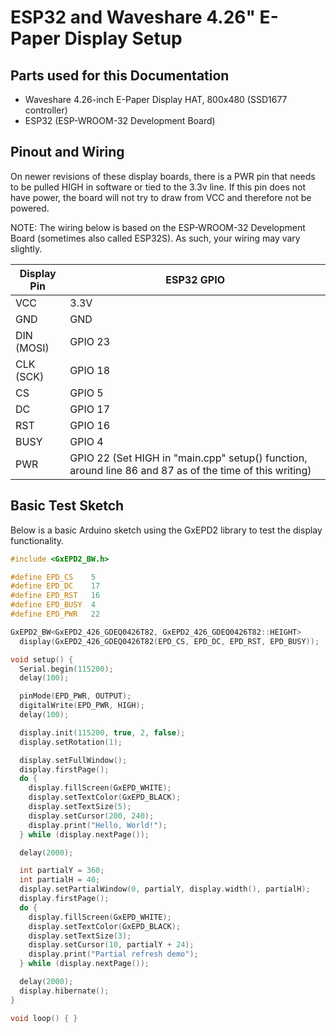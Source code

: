 # ESP32 and Waveshare 4.26" E-Paper Display Setup

## Parts used for this Documentation

- Waveshare 4.26-inch E-Paper Display HAT, 800x480 (SSD1677 controller)
- ESP32 (ESP-WROOM-32 Development Board)

## Pinout and Wiring

On newer revisions of these display boards, there is a PWR pin that needs to be pulled HIGH in software or tied to the 3.3v line. If this pin does not have power, the board will not try to draw from VCC and therefore not be powered.

NOTE: The wiring below is based on the ESP-WROOM-32 Development Board (sometimes also called ESP32S).
As such, your wiring may vary slightly.

| Display Pin | ESP32 GPIO |
|-------------|------------|
| VCC         | 3.3V       |
| GND         | GND        |
| DIN (MOSI)  | GPIO 23    |
| CLK (SCK)   | GPIO 18    |
| CS          | GPIO 5     |
| DC          | GPIO 17    |
| RST         | GPIO 16    |
| BUSY        | GPIO 4     |
| PWR         | GPIO 22 (Set HIGH in "main.cpp" setup() function, around line 86 and 87 as of the time of this writing) |

## Basic Test Sketch

Below is a basic Arduino sketch using the GxEPD2 library to test the display functionality.

```cpp
#include <GxEPD2_BW.h>

#define EPD_CS    5
#define EPD_DC    17
#define EPD_RST   16
#define EPD_BUSY  4
#define EPD_PWR   22

GxEPD2_BW<GxEPD2_426_GDEQ0426T82, GxEPD2_426_GDEQ0426T82::HEIGHT> 
  display(GxEPD2_426_GDEQ0426T82(EPD_CS, EPD_DC, EPD_RST, EPD_BUSY));

void setup() {
  Serial.begin(115200);
  delay(100);

  pinMode(EPD_PWR, OUTPUT);
  digitalWrite(EPD_PWR, HIGH);
  delay(100);

  display.init(115200, true, 2, false);
  display.setRotation(1);

  display.setFullWindow();
  display.firstPage();
  do {
    display.fillScreen(GxEPD_WHITE);
    display.setTextColor(GxEPD_BLACK);
    display.setTextSize(5);
    display.setCursor(200, 240);
    display.print("Hello, World!");
  } while (display.nextPage());

  delay(2000);

  int partialY = 360;
  int partialH = 40;
  display.setPartialWindow(0, partialY, display.width(), partialH);
  display.firstPage();
  do {
    display.fillScreen(GxEPD_WHITE);
    display.setTextColor(GxEPD_BLACK);
    display.setTextSize(3);
    display.setCursor(10, partialY + 24);
    display.print("Partial refresh demo");
  } while (display.nextPage());

  delay(2000);
  display.hibernate();
}

void loop() { }
```
